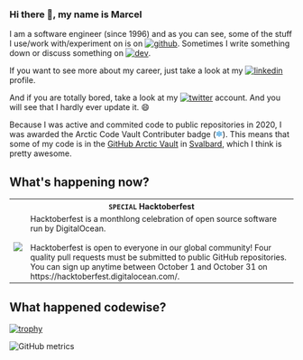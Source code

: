 <!--
**Leviter/Leviter** is a ✨ _special_ ✨ repository because its `README.md` (this file) appears on your GitHub profile.

Here are some ideas to get you started:

- 🔭 I’m currently working on ...
- 🌱 I’m currently learning ...
- 👯 I’m looking to collaborate on ...
- 🤔 I’m looking for help with ...
- 💬 Ask me about ...
- 📫 How to reach me: ...
- 😄 Pronouns: ...
- ⚡ Fun fact: ...
-->
### Hi there 👋, my name is Marcel

I am a software engineer (since 1996) and as you can see, some of the stuff I use/work with/experiment on is on [<img src='https://cdn.jsdelivr.net/npm/simple-icons@3.0.1/icons/github.svg' alt='github' height='12'>](https://github.com/Leviter). Sometimes I write something down or discuss something on [<img src='https://cdn.jsdelivr.net/npm/simple-icons@3.0.1/icons/dev-dot-to.svg' alt='dev' height='12'>](https://dev.to/Leviter).

If you want to see more about my career, just take a look at my [<img src='https://cdn.jsdelivr.net/npm/simple-icons@3.0.1/icons/linkedin.svg' alt='linkedin' height='12'>](https://www.linkedin.com/in/marcelvandenbrink/) profile.

And if you are totally bored, take a look at my [<img src='https://cdn.jsdelivr.net/npm/simple-icons@3.0.1/icons/twitter.svg' alt='twitter' height='12'>](https://twitter.com/Leviter) account. And you will see that I hardly ever update it. 😄

Because I was active and commited code to public repositories in 2020, I was awarded the Arctic Code Vault Contributer badge (<a href='https://archiveprogram.github.com/'><img src='https://raw.githubusercontent.com/acervenky/animated-github-badges/master/assets/acbadge.gif' width='12' height='12'></a>). This means that some of my code is in the [GitHub Arctic Vault](https://archiveprogram.github.com/) in [Svalbard](https://en.wikipedia.org/wiki/Svalbard), which I think is pretty awesome.


## What's happening now?

<table>
  <tr></tr>
  <tr>
     <th colspan='2'>
       <code>SPECIAL</code> Hacktoberfest
    </th>
  </tr>
  <tr>
    <td>
      <img src="https://hacktoberfest.digitalocean.com/assets/HF-full-logo-b05d5eb32b3f3ecc9b2240526104cf4da3187b8b61963dd9042fdc2536e4a76c.svg" width='250'/>
    </td>
    <td>
      Hacktoberfest is a monthlong celebration of open source software run by DigitalOcean.<br/><br/>
Hacktoberfest is open to everyone in our global community! Four quality pull requests must be submitted to public GitHub repositories. You can sign up anytime between October 1 and October 31 on https://hacktoberfest.digitalocean.com/.
    </td>
  </tr>
</table>

## What happened codewise?

[![trophy](https://github-profile-trophy.vercel.app/?username=Leviter&theme=onedark&title=Commit)](https://github.com/ryo-ma/github-profile-trophy)

![GitHub metrics](https://metrics.lecoq.io/Leviter)  


